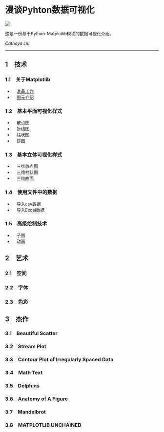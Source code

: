 # 漫谈Pyhton数据可视化
![](https://matplotlib.org/_static/logo2.png)

这是一份基于Python-Matplotlib模块的数据可视化介绍。

_Cathaya Liu_

***
## 1&emsp;技术
### 1.1&emsp;关于Matplotlib
* &emsp;[准备工作](https://github.com/Cathayaliu/Pyhton-Data-Visualization-Intro/blob/master/text/chapter1.1.1.md)
* &emsp;[图元介绍](https://github.com/Cathayaliu/Pyhton-Data-Visualization-Intro/blob/master/text/chapter1.1.2.md)
### 1.2&emsp;基本平面可视化样式
* &emsp;散点图
* &emsp;折线图
* &emsp;柱状图
* &emsp;饼图
### 1.3&emsp;基本立体可视化样式
* &emsp;三维散点图
* &emsp;三维柱状图
* &emsp;三维曲面
### 1.4&emsp;使用文件中的数据
* &emsp;导入csv数据
* &emsp;导入Excel数据
### 1.5&emsp;高级绘制技术
* &emsp;子图
* &emsp;动画
## 2&emsp;艺术
### 2.1&emsp;空间
### 2.2&emsp;字体
### 2.3&emsp;色彩
## 3&emsp;杰作
### 3.1&emsp;Beautiful Scatter
### 3.2&emsp;Stream Plot
### 3.3&emsp;Contour Plot of Irregularly Spaced Data
### 3.4&emsp;Math Text
### 3.5&emsp;Dolphins
### 3.6&emsp;Anatomy of A Figure
### 3.7&emsp;Mandelbrot
### 3.8&emsp;MATPLOTLIB UNCHAINED

